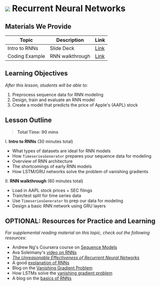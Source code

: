 # ![](https://ga-dash.s3.amazonaws.com/production/assets/logo-9f88ae6c9c3871690e33280fcf557f33.png) Recurrent Neural Networks

## Materials We Provide

| Topic | Description | Link |
| --- | --- | --- |
| Intro to RNNs | Slide Deck | [Link](./rnn.pdf)
| Coding Example | RNN walkthrough | [Link](./starter-code.ipynb)|

## Learning Objectives

*After this lesson, students will be able to:*

1. Preprocess sequence data for RNN modeling
2. Design, train and evaluate an RNN model
3. Create a model that predicts the price of Apple's (AAPL) stock

## Lesson Outline

> **Total Time: 90 mins**

I. **Intro to RNNs** (30 minutes total)
- What types of datasets are ideal for RNN models
- How `TimeseriesGenerator` prepares your sequence data for modeling
- Overview of RNN architecture
- The shortcomings of early RNN models
- How LSTM/GRU networks solve the problem of vanishing gradients

II. **RNN walkthrough** (60 minutes total)
- Load in AAPL stock prices + SEC filings
- Train/test split for time series data
- Use `TimeseriesGenerator` to prep our data for modeling
- Design a basic RNN network using GRU layers

## OPTIONAL: Resources for Practice and Learning

*For supplemental reading material on this topic, check out the following resources:*
- Andrew Ng's Coursera course on [Sequence Models](https://www.coursera.org/learn/nlp-sequence-models)
- Ava Soleimany's [video on RNNs](https://www.youtube.com/watch?v=SEnXr6v2ifU)
- [*The Unreasonable Effectiveness of Recurrent Neural Networks*](https://karpathy.github.io/2015/05/21/rnn-effectiveness/)
- A good [explanation of RNNs](https://explained.ai/rnn/index.html)
- Blog on the [Vanishing Gradient Problem](https://towardsdatascience.com/the-vanishing-gradient-problem-69bf08b15484)
- How LSTMs solve the [vanishing gradient problem](https://medium.com/datadriveninvestor/how-do-lstm-networks-solve-the-problem-of-vanishing-gradients-a6784971a577)
- A blog on the [basics of RNNs](https://medium.com/towards-artificial-intelligence/whirlwind-tour-of-rnns-a11effb7808f) 
